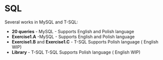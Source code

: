 # SQL
Several works in MySQL and T-SQL:
- __20 queries__ - MySQL - Supports English and Polish language
- __Exercise1.A__ -MySQL - Supports English and Polish language
- __Exercise1.B__ and __Exercise1.C__ - T-SQL Supports Polish language ( English WIP)
- __Library__ - T-SQL  T-SQL Supports Polish language ( English WIP)
